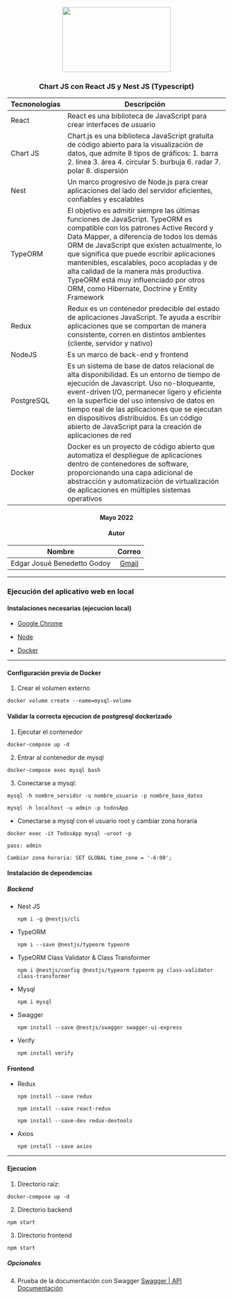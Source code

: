 <div align="center">

<img src="https://www.chartjs.org/img/chartjs-logo.svg" style="width:250px; height:150px"> </img>

<!-- Encabezado -->
### Chart JS con React JS y Nest JS (Typescript)
|Tecnonologias|Descripción|
|---|---|
| React | React es una biblioteca de JavaScript para crear interfaces de usuario |
| Chart JS | Chart.js es una biblioteca JavaScript gratuita de código abierto para la visualización de datos, que admite 8 tipos de gráficos: 1. barra 2. línea 3. área 4. circular 5. burbuja 6. radar 7. polar 8. dispersión |
| Nest | Un marco progresivo de Node.js para crear aplicaciones del lado del servidor eficientes, confiables y escalables |
| TypeORM | El objetivo es admitir siempre las últimas funciones de JavaScript. TypeORM es compatible con los patrones Active Record y Data Mapper, a diferencia de todos los demás ORM de JavaScript que existen actualmente, lo que significa que puede escribir aplicaciones mantenibles, escalables, poco acopladas y de alta calidad de la manera más productiva. TypeORM está muy influenciado por otros ORM, como Hibernate, Doctrine y Entity Framework
| Redux | Redux es un contenedor predecible del estado de aplicaciones JavaScript. Te ayuda a escribir aplicaciones que se comportan de manera consistente, corren en distintos ambientes (cliente, servidor y nativo) |
| NodeJS | Es un marco de back-end y frontend |
|  PostgreSQL  |  Es un sistema de base de datos relacional de alta disponibilidad. Es un entorno de tiempo de ejecución de Javascript.  Uso no-bloqueante, event-driven I/O, permanecer ligero y eficiente en la superficie del uso intensivo de datos en tiempo real de las aplicaciones que se ejecutan en dispositivos distribuidos. Es un código abierto de JavaScript para la creación de aplicaciones de red |
| Docker | Docker es un proyecto de código abierto que automatiza el despliegue de aplicaciones dentro de contenedores de software, proporcionando una capa adicional de abstracción y automatización de virtualización de aplicaciones en múltiples sistemas operativos |
#### Mayo 2022
#### Autor 

| Nombre | Correo |
|:-------:|:-----:|
| Edgar Josué Benedetto Godoy | [Gmail](mailto:ejbg597@gmail.com) |

</div>

_____

### Ejecución del aplicativo web en local
#### Instalaciones necesarias (ejecucion local)
* [Google Chrome](https://www.google.com/chrome/)

* [Node](https://nodejs.org/es/)
  
* [Docker](https://docs.docker.com/get-docker/)

____
#### Configuración previa de Docker
1. Crear el volumen externo
  ```
  docker volume create --name=mysql-volume
  ```

#### Validar la correcta ejecucion de postgresql dockerizado

1. Ejecutar el contenedor
  ```
  docker-compose up -d
  ```

2. Entrar al contenedor de mysql
  ```
  docker-compose exec mysql bash
  ```

3. Conectarse a mysql:
  ```
  mysql -h nombre_servidor -u nombre_usuario -p nombre_base_datos

  mysql -h localhost -u admin -p todosApp
  ```


  * Conectarse a mysql con el usuario root y cambiar zona horaria
  ```
  docker exec -it TodosApp mysql -uroot -p 

  pass: admin

  Cambiar zona horaria: SET GLOBAL time_zone = '-6:00';
  ```

#### Instalación de dependencias

##### Backend
* Nest JS 
  ```terminal
  npm i -g @nestjs/cli
  ```

* TypeORM 
  ```terminal
  npm i --save @nestjs/typeorm typeorm
  ```
  
* TypeORM Class Validator & Class Transformer
  ```terminal
  npm i @nestjs/config @nestjs/typeorm typeorm pg class-validator class-transformer
  ```

* Mysql
  ```terminal
  npm i mysql
  ```

* Swagger
  ```terminal
  npm install --save @nestjs/swagger swagger-ui-express
  ```

* Verify
  ```terminal
  npm install verify
  ```

#### Frontend

* Redux
  ```terminal
  npm install --save redux

  npm install --save react-redux

  npm install --save-dev redux-devtools
  ```

* Axios 
  ```terminal
  npm install --save axios
  ```

____

#### Ejecucion 

1. Directorio raíz:  
  ```
  docker-compose up -d
  ```

2. Directorio backend 
  ``` 
  npm start
  ```
3. Directorio frontend 
  ```
  npm start
  ```
##### Opcionales

4. Prueba de la documentación con Swagger
[Swagger | API Documentación](http://localhost:3000/api)

